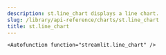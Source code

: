 ```yaml
---
description: st.line_chart displays a line chart.
slug: /library/api-reference/charts/st.line_chart
title: st.line_chart
---
```


`<Autofunction function="streamlit.line_chart" />`
